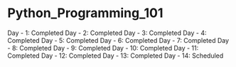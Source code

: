 # Python_Programming_101

Day - 1: Completed
Day - 2: Completed
Day - 3: Completed
Day - 4: Completed
Day - 5: Completed
Day - 6: Completed
Day - 7: Completed
Day - 8: Completed
Day - 9: Completed
Day - 10: Completed
Day - 11: Completed
Day - 12: Completed
Day - 13: Completed
Day - 14: Scheduled

